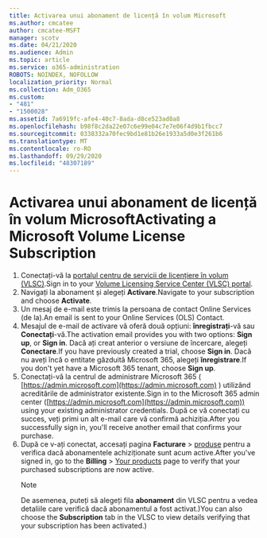 ```yaml
---
title: Activarea unui abonament de licență în volum Microsoft
ms.author: cmcatee
author: cmcatee-MSFT
manager: scotv
ms.date: 04/21/2020
ms.audience: Admin
ms.topic: article
ms.service: o365-administration
ROBOTS: NOINDEX, NOFOLLOW
localization_priority: Normal
ms.collection: Adm_O365
ms.custom:
- "481"
- "1500028"
ms.assetid: 7a6919fc-afe4-40c7-8ada-d8ce523ad8a8
ms.openlocfilehash: b98f8c2da22e07c6e99e04c7e7e06f4d9b1fbcc7
ms.sourcegitcommit: 0338332a70fec9bd1e81b26e1933a5d0e3f261b6
ms.translationtype: MT
ms.contentlocale: ro-RO
ms.lasthandoff: 09/29/2020
ms.locfileid: "48307189"
---
```

# <a name="activating-a-microsoft-volume-license-subscription"></a><span data-ttu-id="630fe-102">Activarea unui abonament de licență în volum Microsoft</span><span class="sxs-lookup"><span data-stu-id="630fe-102">Activating a Microsoft Volume License Subscription</span></span>

1. <span data-ttu-id="630fe-103">Conectați-vă la [portalul centru de servicii de licențiere în volum (VLSC)](https://go.microsoft.com/fwlink/p/?LinkId=329762).</span><span class="sxs-lookup"><span data-stu-id="630fe-103">Sign in to your [Volume Licensing Service Center (VLSC) portal](https://go.microsoft.com/fwlink/p/?LinkId=329762).</span></span>
2. <span data-ttu-id="630fe-104">Navigați la abonament și alegeți **Activare**.</span><span class="sxs-lookup"><span data-stu-id="630fe-104">Navigate to your subscription and choose **Activate**.</span></span>
3. <span data-ttu-id="630fe-105">Un mesaj de e-mail este trimis la persoana de contact Online Services (de la).</span><span class="sxs-lookup"><span data-stu-id="630fe-105">An email is sent to your Online Services (OLS) Contact.</span></span>
4. <span data-ttu-id="630fe-106">Mesajul de e-mail de activare vă oferă două opțiuni: **înregistrați**-vă sau **Conectați**-vă.</span><span class="sxs-lookup"><span data-stu-id="630fe-106">The activation email provides you with two options: **Sign up**, or **Sign in**.</span></span> <span data-ttu-id="630fe-107">Dacă ați creat anterior o versiune de încercare, alegeți **Conectare**.</span><span class="sxs-lookup"><span data-stu-id="630fe-107">If you have previously created a trial, choose **Sign in**.</span></span> <span data-ttu-id="630fe-108">Dacă nu aveți încă o entitate găzduită Microsoft 365, alegeți **înregistrare**.</span><span class="sxs-lookup"><span data-stu-id="630fe-108">If you don't yet have a Microsoft 365 tenant, choose **Sign up**.</span></span>
5. <span data-ttu-id="630fe-109">Conectați-vă la centrul de administrare Microsoft 365 ( [https://admin.microsoft.com](https://admin.microsoft.com) ) utilizând acreditările de administrator existente.</span><span class="sxs-lookup"><span data-stu-id="630fe-109">Sign in to the Microsoft 365 admin center ([https://admin.microsoft.com](https://admin.microsoft.com)) using your existing administrator credentials.</span></span> <span data-ttu-id="630fe-110">După ce vă conectați cu succes, veți primi un alt e-mail care vă confirmă achiziția.</span><span class="sxs-lookup"><span data-stu-id="630fe-110">After you successfully sign in, you'll receive another email that confirms your purchase.</span></span>
6. <span data-ttu-id="630fe-111">După ce v-ați conectat, accesați pagina **Facturare** \> [produse](https://go.microsoft.com/fwlink/p/?linkid=842054) pentru a verifica dacă abonamentele achiziționate sunt acum active.</span><span class="sxs-lookup"><span data-stu-id="630fe-111">After you've signed in, go to the **Billing** \> [Your products](https://go.microsoft.com/fwlink/p/?linkid=842054) page to verify that your purchased subscriptions are now active.</span></span> 
    > [!NOTE]
    > <span data-ttu-id="630fe-112">De asemenea, puteți să alegeți fila **abonament** din VLSC pentru a vedea detaliile care verifică dacă abonamentul a fost activat.)</span><span class="sxs-lookup"><span data-stu-id="630fe-112">You can also choose the **Subscription** tab in the VLSC to view details verifying that your subscription has been activated.)</span></span>
